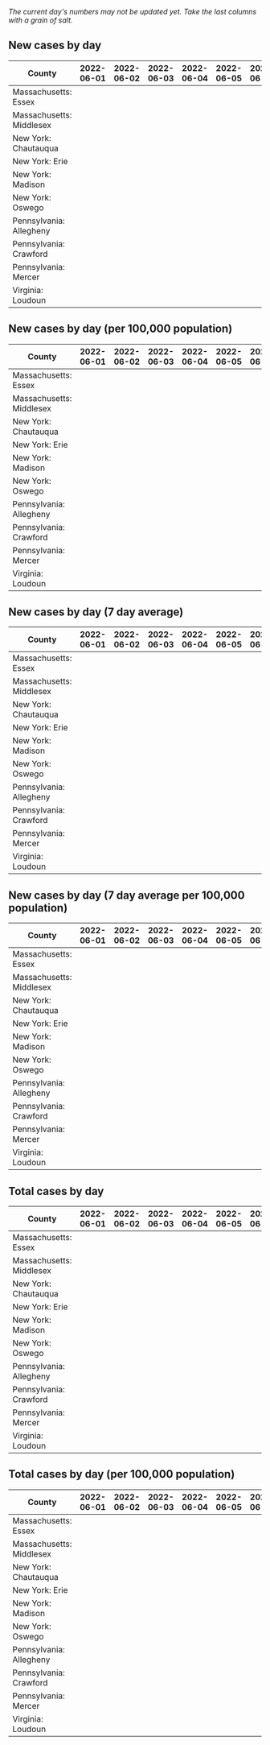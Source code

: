 _The current day's numbers may not be updated yet. Take the last columns with a grain of salt._
## New cases by day

| County | 2022-06-01 | 2022-06-02 | 2022-06-03 | 2022-06-04 | 2022-06-05 | 2022-06-06 | 2022-06-07 |
| --- | --- | --- | --- | --- | --- | --- | --- |
| Massachusetts: Essex |  |  |  |  |  |  |  |
| Massachusetts: Middlesex |  |  |  |  |  |  |  |
| New York: Chautauqua |  |  |  |  |  |  |  |
| New York: Erie |  |  |  |  |  |  |  |
| New York: Madison |  |  |  |  |  |  |  |
| New York: Oswego |  |  |  |  |  |  |  |
| Pennsylvania: Allegheny |  |  |  |  |  |  |  |
| Pennsylvania: Crawford |  |  |  |  |  |  |  |
| Pennsylvania: Mercer |  |  |  |  |  |  |  |
| Virginia: Loudoun |  |  |  |  |  |  |  |

## New cases by day (per 100,000 population)

| County | 2022-06-01 | 2022-06-02 | 2022-06-03 | 2022-06-04 | 2022-06-05 | 2022-06-06 | 2022-06-07 |
| --- | --- | --- | --- | --- | --- | --- | --- |
| Massachusetts: Essex |  |  |  |  |  |  |  |
| Massachusetts: Middlesex |  |  |  |  |  |  |  |
| New York: Chautauqua |  |  |  |  |  |  |  |
| New York: Erie |  |  |  |  |  |  |  |
| New York: Madison |  |  |  |  |  |  |  |
| New York: Oswego |  |  |  |  |  |  |  |
| Pennsylvania: Allegheny |  |  |  |  |  |  |  |
| Pennsylvania: Crawford |  |  |  |  |  |  |  |
| Pennsylvania: Mercer |  |  |  |  |  |  |  |
| Virginia: Loudoun |  |  |  |  |  |  |  |

## New cases by day (7 day average)

| County | 2022-06-01 | 2022-06-02 | 2022-06-03 | 2022-06-04 | 2022-06-05 | 2022-06-06 | 2022-06-07 |
| --- | --- | --- | --- | --- | --- | --- | --- |
| Massachusetts: Essex |  |  |  |  |  |  |  |
| Massachusetts: Middlesex |  |  |  |  |  |  |  |
| New York: Chautauqua |  |  |  |  |  |  |  |
| New York: Erie |  |  |  |  |  |  |  |
| New York: Madison |  |  |  |  |  |  |  |
| New York: Oswego |  |  |  |  |  |  |  |
| Pennsylvania: Allegheny |  |  |  |  |  |  |  |
| Pennsylvania: Crawford |  |  |  |  |  |  |  |
| Pennsylvania: Mercer |  |  |  |  |  |  |  |
| Virginia: Loudoun |  |  |  |  |  |  |  |

## New cases by day (7 day average per 100,000 population)

| County | 2022-06-01 | 2022-06-02 | 2022-06-03 | 2022-06-04 | 2022-06-05 | 2022-06-06 | 2022-06-07 |
| --- | --- | --- | --- | --- | --- | --- | --- |
| Massachusetts: Essex |  |  |  |  |  |  |  |
| Massachusetts: Middlesex |  |  |  |  |  |  |  |
| New York: Chautauqua |  |  |  |  |  |  |  |
| New York: Erie |  |  |  |  |  |  |  |
| New York: Madison |  |  |  |  |  |  |  |
| New York: Oswego |  |  |  |  |  |  |  |
| Pennsylvania: Allegheny |  |  |  |  |  |  |  |
| Pennsylvania: Crawford |  |  |  |  |  |  |  |
| Pennsylvania: Mercer |  |  |  |  |  |  |  |
| Virginia: Loudoun |  |  |  |  |  |  |  |

## Total cases by day

| County | 2022-06-01 | 2022-06-02 | 2022-06-03 | 2022-06-04 | 2022-06-05 | 2022-06-06 | 2022-06-07 |
| --- | --- | --- | --- | --- | --- | --- | --- |
| Massachusetts: Essex |  |  |  |  |  |  | 221331 |
| Massachusetts: Middlesex |  |  |  |  |  |  | 370269 |
| New York: Chautauqua |  |  |  |  |  |  | 25584 |
| New York: Erie |  |  |  |  |  |  | 235120 |
| New York: Madison |  |  |  |  |  |  | 14629 |
| New York: Oswego |  |  |  |  |  |  | 29393 |
| Pennsylvania: Allegheny |  |  |  |  |  |  | 282476 |
| Pennsylvania: Crawford |  |  |  |  |  |  | 20596 |
| Pennsylvania: Mercer |  |  |  |  |  |  | 24064 |
| Virginia: Loudoun |  |  |  |  |  |  | 76614 |

## Total cases by day (per 100,000 population)

| County | 2022-06-01 | 2022-06-02 | 2022-06-03 | 2022-06-04 | 2022-06-05 | 2022-06-06 | 2022-06-07 |
| --- | --- | --- | --- | --- | --- | --- | --- |
| Massachusetts: Essex |  |  |  |  |  |  | 28050.9 |
| Massachusetts: Middlesex |  |  |  |  |  |  | 22973.8 |
| New York: Chautauqua |  |  |  |  |  |  | 20160.3 |
| New York: Erie |  |  |  |  |  |  | 25592.6 |
| New York: Madison |  |  |  |  |  |  | 20621.4 |
| New York: Oswego |  |  |  |  |  |  | 24071.1 |
| Pennsylvania: Allegheny |  |  |  |  |  |  | 23229.1 |
| Pennsylvania: Crawford |  |  |  |  |  |  | 24336.8 |
| Pennsylvania: Mercer |  |  |  |  |  |  | 21991.5 |
| Virginia: Loudoun |  |  |  |  |  |  | 18526.4 |
